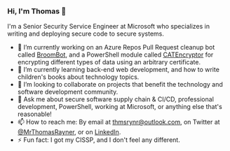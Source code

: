 ### Hi, I'm Thomas 👋

I'm a Senior Security Service Engineer at Microsoft who specializes in writing and deploying secure code to secure systems.

- 🔭 I’m currently working on an Azure Repos Pull Request cleanup bot called [BroomBot](https://github.com/thomasrayner/BroomBot), and a PowerShell module called [CATEncryptor](https://github.com/thomasrayner/CATEncryptor) for encrypting different types of data using an arbitrary certificate.
- 🌱 I’m currently learning back-end web development, and how to write children's books about technology topics.
- 👯 I’m looking to collaborate on projects that benefit the technology and software development community.
- 💬 Ask me about secure software supply chain & CI/CD, professional development, PowerShell, working at Microsoft, or anything else that's reasonable!
- 📫 How to reach me: By email at [thmsrynr@outlook.com](mailto:thmsrynr@outlook.com), on Twitter at [@MrThomasRayner](https://twitter.com/MrThomasRayner), or on [LinkedIn](linkedin.com/in/thomasrayner).
- ⚡ Fun fact: I got my CISSP, and I don't feel any different.
